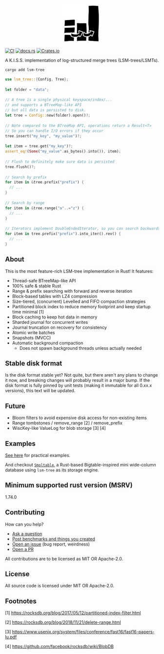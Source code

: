<p align="center">
  <img src="/logo.png" height="128">
</p>

[![CI](https://github.com/marvin-j97/lsm-tree/actions/workflows/test.yml/badge.svg)](https://github.com/marvin-j97/lsm-tree/actions/workflows/test.yml)
[![docs.rs](https://img.shields.io/docsrs/lsm-tree?color=green)](https://docs.rs/lsm-tree)
[![Crates.io](https://img.shields.io/crates/v/lsm-tree?color=blue)](https://crates.io/crates/lsm-tree)

A K.I.S.S. implementation of log-structured merge trees (LSM-trees/LSMTs).

```bash
cargo add lsm-tree
```

```rs
use lsm_tree::{Config, Tree};

let folder = "data";

// A tree is a single physical keyspace/index/...
// and supports a BTreeMap-like API
// but all data is persisted to disk.
let tree = Config::new(folder).open()?;

// Note compared to the BTreeMap API, operations return a Result<T>
// So you can handle I/O errors if they occur
tree.insert("my_key", "my_value")?;

let item = tree.get("my_key")?;
assert_eq!(Some("my_value".as_bytes().into()), item);

// Flush to definitely make sure data is persisted
tree.flush()?;

// Search by prefix
for item in &tree.prefix("prefix") {
  // ...
}

// Search by range
for item in &tree.range("a"..="z") {
  // ...
}

// Iterators implement DoubleEndedIterator, so you can search backwards, too!
for item in tree.prefix("prefix").into_iter().rev() {
  // ...
}
```

## About

This is the most feature-rich LSM-tree implementation in Rust! It features:

- Thread-safe BTreeMap-like API
- 100% safe & stable Rust
- Range & prefix searching with forward and reverse iteration
- Block-based tables with LZ4 compression
- Size-tiered, (concurrent) Levelled and FIFO compaction strategies
- Partitioned block index to reduce memory footprint and keep startup time minimal [1]
- Block caching to keep hot data in memory
- Sharded journal for concurrent writes
- Journal truncation on recovery for consistency
- Atomic write batches
- Snapshots (MVCC)
- Automatic background compaction
  - Does not spawn background threads unless actually needed

## Stable disk format

Is the disk format stable yet? Not quite, but there aren't any plans
to change it now, and breaking changes will probably result in a
major bump. If the disk format is fully pinned by unit tests
(making it immutable for all 0.xx.x versions), this text will be updated.

## Future

- Bloom filters to avoid expensive disk access for non-existing items
- Range tombstones / remove_range [2] / remove_prefix
- WiscKey-like ValueLog for blob storage [3] [4]

## Examples

[See here](https://github.com/marvin-j97/lsm-tree/tree/main/examples) for practical examples.

And checkout [`Smoltable`](https://github.com/marvin-j97/smoltable), a Rust-based Bigtable-inspired mini wide-column database using `lsm-tree` as its storage engine.

## Minimum supported rust version (MSRV)

1.74.0

## Contributing

How can you help?

- [Ask a question](https://github.com/marvin-j97/lsm-tree/discussions/new?category=q-a)
- [Post benchmarks and things you created](https://github.com/marvin-j97/lsm-tree/discussions/new?category=show-and-tell)
- [Open an issue](https://github.com/marvin-j97/lsm-tree/issues/new) (bug report, weirdness)
- [Open a PR](https://github.com/marvin-j97/lsm-tree/compare)

All contributions are to be licensed as MIT OR Apache-2.0.

## License

All source code is licensed under MIT OR Apache-2.0.

## Footnotes

[1] https://rocksdb.org/blog/2017/05/12/partitioned-index-filter.html

[2] https://rocksdb.org/blog/2018/11/21/delete-range.html

[3] https://www.usenix.org/system/files/conference/fast16/fast16-papers-lu.pdf

[4] https://github.com/facebook/rocksdb/wiki/BlobDB
